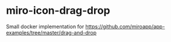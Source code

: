 # miro-icon-drag-drop

Small docker implementation for https://github.com/miroapp/app-examples/tree/master/drag-and-drop